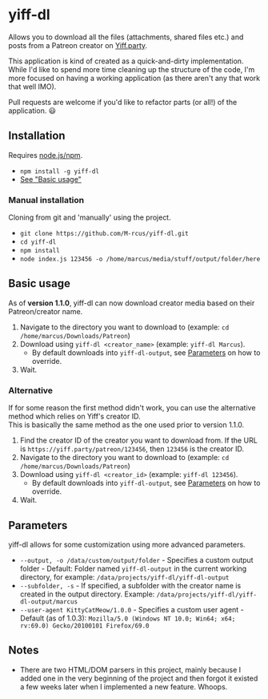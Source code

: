 # yiff-dl

Allows you to download all the files (attachments, shared files etc.) and posts from a Patreon creator on [Yiff.party](https://yiff.party/).

This application is kind of created as a quick-and-dirty implementation. While I'd like to spend more time cleaning up the structure of the code, I'm more focused on having a working application (as there aren't any that work that well IMO).

Pull requests are welcome if you'd like to refactor parts (or all!) of the application. :smiley:

## Installation

Requires [node.js/npm](https://nodejs.org/).

- `npm install -g yiff-dl`
- [See "Basic usage"](#basic-usage)

### Manual installation

Cloning from git and 'manually' using the project.

- `git clone https://github.com/M-rcus/yiff-dl.git`
- `cd yiff-dl`
- `npm install`
- `node index.js 123456 -o /home/marcus/media/stuff/output/folder/here`

## Basic usage

As of **version 1.1.0**, yiff-dl can now download creator media based on their Patreon/creator name.

1. Navigate to the directory you want to download to (example: `cd /home/marcus/Downloads/Patreon`)
2. Download using `yiff-dl <creator_name>` (example: `yiff-dl Marcus`).
    - By default downloads into `yiff-dl-output`, see [Parameters](#parameters) on how to override.
3. Wait.

### Alternative

If for some reason the first method didn't work, you can use the alternative method which relies on Yiff's creator ID.  
This is basically the same method as the one used prior to version 1.1.0.

1. Find the creator ID of the creator you want to download from. If the URL is `https://yiff.party/patreon/123456`, then `123456` is the creator ID.
2. Navigate to the directory you want to download to (example: `cd /home/marcus/Downloads/Patreon`)
3. Download using `yiff-dl <creator_id>` (example: `yiff-dl 123456`).
    - By default downloads into `yiff-dl-output`, see [Parameters](#parameters) on how to override.
4. Wait.

## Parameters

yiff-dl allows for some customization using more advanced parameters.

- `--output, -o /data/custom/output/folder` - Specifies a custom output folder - Default: Folder named `yiff-dl-output` in the current working directory, for example: `/data/projects/yiff-dl/yiff-dl-output`
- `--subfolder, -s` - If specified, a subfolder with the creator name is created in the output directory. Example: `/data/projects/yiff-dl/yiff-dl-output/marcus`
- `--user-agent KittyCatMeow/1.0.0` - Specifies a custom user agent - Default (as of 1.0.3): `Mozilla/5.0 (Windows NT 10.0; Win64; x64; rv:69.0) Gecko/20100101 Firefox/69.0`

## Notes

- There are two HTML/DOM parsers in this project, mainly because I added one in the very beginning of the project and then forgot it existed a few weeks later when I implemented a new feature. Whoops.
